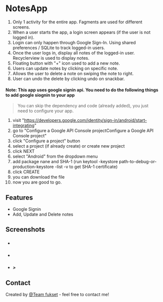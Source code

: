 # NotesApp

1. Only 1 activity for the entire app. Fagments are used for different screens.
2. When a user starts the app, a login screen appears (if the user is not logged in).
3. Login can only happen through Google Sign-In. Using shared preferences / SQLite to track logged-in users.
3. Once the user logs in, display all notes of the logged-in user. Recyclerview is used to display notes.
4. Floating button with "+" icon used to add a new note.
5. Users can update notes by clicking on specific note.
6. Allows the user to delete a note on swiping the note to right.
7. User can undo the delete by clicking undo on snackbar.

#### Note: This app uses google signin api. You need to do the following things to add google siognin to your app
> You can skip the dependency and code (already added), you just need to configure your app.

 1. visit "https://developers.google.com/identity/sign-in/android/start-integrating"
 2. go to "Configure a Google API Console projectConfigure a Google API Console project"
 3. click "Configure a project" button
 4. select a project (if already create) or create new project
 5. click NEXT
 6. select "Android" from the dropdown menu
 7. add package nane and SHA-1 (run keytool -keystore path-to-debug-or-production-keystore -list -v to get SHA-1 certificate)
 8. click CREATE
 9. you can download the file
 10. now you are good to go.

## Features
* Google Signin
* Add, Update and Delete notes

## Screenshots

- #####


- #####


- ##### >

## Contact
Created by [@Team fukset](https://github.com/neerajp67/) - feel free to contact me!